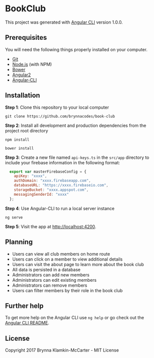 # BookClub

This project was generated with [Angular CLI](https://github.com/angular/angular-cli) version 1.0.0.

## Prerequisites

You will need the following things properly installed on your computer.

* [Git](https://git-scm.com/)
* [Node.js](https://nodejs.org/) (with NPM)
* [Bower](https://bower.io/)
* [Angular2](https://github.com/angular/angular)
* [Angular-CLI](https://github.com/angular/angular-cli)

## Installation

**Step 1**: Clone this repository to your local computer

```console
git clone https://github.com/brynnacodes/book-club
```

**Step 2**: Install all development and production dependencies from the project root directory

```console
npm install
```
```console
bower install
```

**Step 3**: Create a new file named `api-keys.ts` in the `src/app` directory to include your firebase information in the following format:

```js
  export var masterFirebaseConfig = {
    apiKey: "xxxx",
    authDomain: "xxxx.firebaseapp.com",
    databaseURL: "https://xxxx.firebaseio.com",
    storageBucket: "xxxx.appspot.com",
    messagingSenderId: "xxxx"
  };
```

**Step 4**: Use Angular-CLI to run a local server instance

```console
ng serve
```

**Step 5**: Visit the app at [http://localhost:4200](http://localhost:4200).

## Planning

* Users can view all club members on home route
* Users can click on a member to view additional details
* Users can visit the about page to learn more about the book club
* All data is persisted in a database
* Administrators can add new members
* Administrators can edit existing members
* Administrators can remove members
* Users can filter members by their role in the book club

## Further help

To get more help on the Angular CLI use `ng help` or go check out the [Angular CLI README](https://github.com/angular/angular-cli/blob/master/README.md).

## License

Copyright 2017 Brynna Klamkin-McCarter - MIT License

